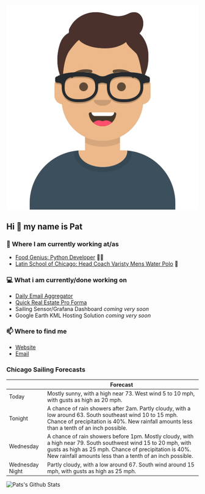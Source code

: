 [![Social banner for p-j-falconer](https://raw.githubusercontent.com/P-J-FALCONER/P-J-FALCONER/master/assets/avataaars.svg)](https://patfalconer.com/)
## Hi :wave: my name is Pat

### 💼 Where I am currently working at/as
- [Food Genius: Python Developer](https://getfoodgenius.com/) 🍔🐍
- [Latin School of Chicago: Head Coach Varisty Mens Water Polo](https://www.latinschool.org/) 🤽


### 💻 What i am currently/done working on
 - [Daily Email Aggregator](https://github.com/P-J-FALCONER/dott_daily_mail)
 - [Quick Real Estate Pro Forma](https://github.com/P-J-FALCONER/henry)
 - Sailing Sensor/Grafana Dashboard *coming very soon*
 - Google Earth KML Hosting Solution *coming very soon*

### 📫 Where to find me
 - [Website](https://patfalconer.com/)
 - [Email](mailto:patrick.j.falconer@gmail.com)


### Chicago Sailing Forecasts
|   | Forecast  |
|---|---|
| Today | Mostly sunny, with a high near 73. West wind 5 to 10 mph, with gusts as high as 20 mph. |
| Tonight | A chance of rain showers after 2am. Partly cloudy, with a low around 63. South southeast wind 10 to 15 mph. Chance of precipitation is 40%. New rainfall amounts less than a tenth of an inch possible. |
| Wednesday | A chance of rain showers before 1pm. Mostly cloudy, with a high near 79. South southwest wind 15 to 20 mph, with gusts as high as 25 mph. Chance of precipitation is 40%. New rainfall amounts less than a tenth of an inch possible. |
| Wednesday Night | Partly cloudy, with a low around 67. South wind around 15 mph, with gusts as high as 25 mph. |

![Pats's Github Stats](https://github-readme-stats.vercel.app/api?username=p-j-falconer&show_icons=true&theme=radical)
